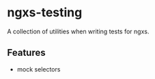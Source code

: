 # ngxs-testing

A collection of utilities when writing tests for ngxs.

## Features

- mock selectors

